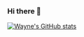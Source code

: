 ### Hi there 👋
[![Wayne's GitHub stats](https://github-readme-stats.vercel.app/api?username=wayner6)](https://github.com/anuraghazra/github-readme-stats)








<!--
**wayner6/wayner6** is a ✨ _special_ ✨ repository because its `README.md` (this file) appears on your GitHub profile.

Here are some ideas to get you started:

- 🔭 I’m currently working on ...
- 🌱 I’m currently learning ...
- 👯 I’m looking to collaborate on ...
- 🤔 I’m looking for help with ...
- 💬 Ask me about ...
- 📫 How to reach me: ...
- 😄 Pronouns: ...
- ⚡ Fun fact: ...
-->

